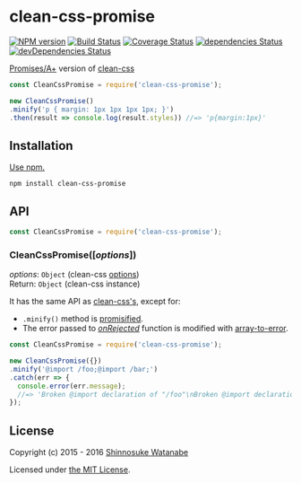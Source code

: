 # clean-css-promise

[![NPM version](https://img.shields.io/npm/v/clean-css-promise.svg)](https://www.npmjs.com/package/clean-css-promise)
[![Build Status](https://travis-ci.org/shinnn/clean-css-promise.svg?branch=master)](https://travis-ci.org/shinnn/clean-css-promise)
[![Coverage Status](https://img.shields.io/coveralls/shinnn/clean-css-promise.svg)](https://coveralls.io/github/shinnn/clean-css-promise?branch=master)
[![dependencies Status](https://david-dm.org/shinnn/clean-css-promise/status.svg)](https://david-dm.org/shinnn/clean-css-promise)
[![devDependencies Status](https://david-dm.org/shinnn/clean-css-promise/dev-status.svg)](https://david-dm.org/shinnn/clean-css-promise?type=dev)

[Promises/A+](https://promisesaplus.com/) version of [clean-css](https://github.com/jakubpawlowicz/clean-css)

```javascript
const CleanCssPromise = require('clean-css-promise');

new CleanCssPromise()
.minify('p { margin: 1px 1px 1px 1px; }')
.then(result => console.log(result.styles)) //=> 'p{margin:1px}'
```

## Installation

[Use npm.](https://docs.npmjs.com/cli/install)

```
npm install clean-css-promise
```

## API

```javascript
const CleanCssPromise = require('clean-css-promise');
```

### CleanCssPromise([*options*])

[clean-css-api]: https://github.com/jakubpawlowicz/clean-css#how-to-use-clean-css-api

*options*: `Object` (clean-css [options][clean-css-api])  
Return: `Object` (clean-css instance)

It has the same API as [clean-css's][clean-css-api], except for:

* `.minify()` method is [promisified](https://promise-nuggets.github.io/articles/07-wrapping-callback-functions.html).
* The error passed to [*onRejected*](https://promisesaplus.com/#point-30) function is modified with [array-to-error](https://github.com/shinnn/array-to-error).

```javascript
const CleanCssPromise = require('clean-css-promise');

new CleanCssPromise({})
.minify('@import /foo;@import /bar;')
.catch(err => {
  console.error(err.message);
  //=> 'Broken @import declaration of "/foo"\nBroken @import declaration of "/bar"'
});
```

## License

Copyright (c) 2015 - 2016 [Shinnosuke Watanabe](https://github.com/shinnn)

Licensed under [the MIT License](./LICENSE).
